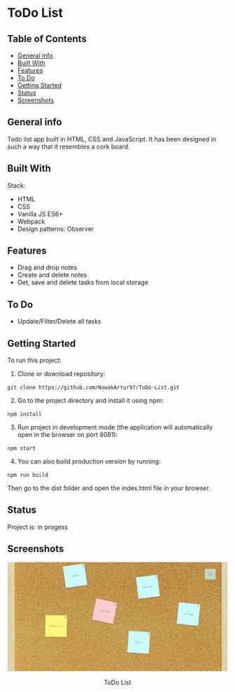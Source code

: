 # ToDo List

## Table of Contents

- [General info](#general-info)
- [Built With](#built-with)
- [Features](#features)
- [To Do](#to-do)
- [Getting Started](#getting-started)
- [Status](#status)
- [Screenshots](#screenshots)

## General info

Todo list app built in HTML, CSS and JavaScript. It has been designed in such a way that it resembles a cork board.

## Built With

Stack:

- HTML
- CSS
- Vanilla JS ES6+
- Webpack
- Design patterns: Observer

## Features

- Drag and drop notes
- Create and delete notes
- Get, save and delete tasks from local storage

## To Do

- Update/Filter/Delete all tasks

## Getting Started

To run this project:

1. Clone or download repository:

```
git clone https://github.com/NowakArtur97/ToDo-List.git
```

2. Go to the project directory and install it using npm:

```
npm install
```

3. Run project in development mode (the application will automatically open in the browser on port 8081):

```
npm start
```

4. You can also build production version by running:

```
npm run build
```

Then go to the dist folder and open the index.html file in your browser.

## Status

Project is: in progess

## Screenshots

![ToDo List](./screenshots/main-view.jpg)

<p style="text-align: center">ToDo List</p>
